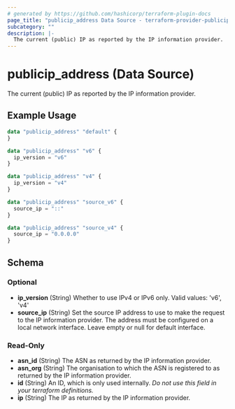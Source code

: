 ```yaml
---
# generated by https://github.com/hashicorp/terraform-plugin-docs
page_title: "publicip_address Data Source - terraform-provider-publicip"
subcategory: ""
description: |-
  The current (public) IP as reported by the IP information provider.
---
```


# publicip_address (Data Source)

The current (public) IP as reported by the IP information provider.

## Example Usage

```terraform
data "publicip_address" "default" {
}

data "publicip_address" "v6" {
  ip_version = "v6"
}

data "publicip_address" "v4" {
  ip_version = "v4"
}

data "publicip_address" "source_v6" {
  source_ip = "::"
}

data "publicip_address" "source_v4" {
  source_ip = "0.0.0.0"
}
```

<!-- schema generated by tfplugindocs -->
## Schema

### Optional

- **ip_version** (String) Whether to use IPv4 or IPv6 only. Valid values: 'v6', 'v4'
- **source_ip** (String) Set the source IP address to use to make the request to the IP information provider. The address must be configured on a local network interface. Leave empty or null for default interface.

### Read-Only

- **asn_id** (String) The ASN as returned by the IP information provider.
- **asn_org** (String) The organisation to which the ASN is registered to as returned by the IP information provider.
- **id** (String) An ID, which is only used internally. *Do not use this field in your terraform definitions.*
- **ip** (String) The IP as returned by the IP information provider.


